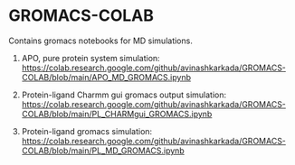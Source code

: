 # GROMACS-COLAB
Contains gromacs notebooks for MD simulations.



1. APO, pure protein system simulation:
https://colab.research.google.com/github/avinashkarkada/GROMACS-COLAB/blob/main/APO_MD_GROMACS.ipynb

2. Protein-ligand Charmm gui gromacs output simulation:
https://colab.research.google.com/github/avinashkarkada/GROMACS-COLAB/blob/main/PL_CHARMgui_GROMACS.ipynb

3. Protein-ligand gromacs simulation:
https://colab.research.google.com/github/avinashkarkada/GROMACS-COLAB/blob/main/PL_MD_GROMACS.ipynb
